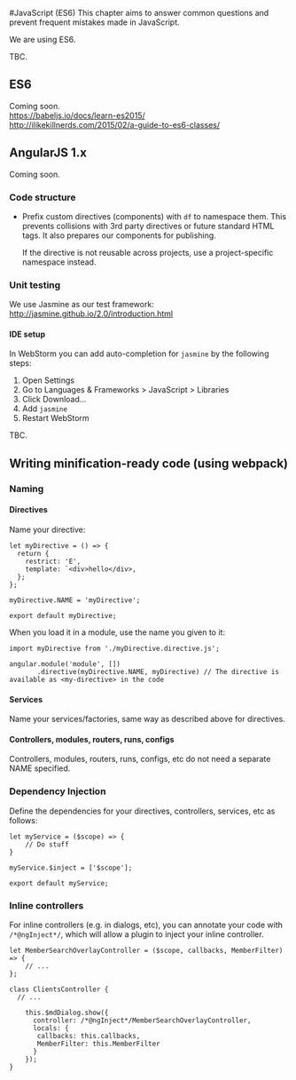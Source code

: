 #JavaScript (ES6)
This chapter aims to answer common questions and prevent frequent mistakes made in JavaScript.

We are using ES6.

TBC.

## ES6
Coming soon.  
https://babeljs.io/docs/learn-es2015/  
http://ilikekillnerds.com/2015/02/a-guide-to-es6-classes/  

## AngularJS 1.x
Coming soon.

### Code structure

* Prefix custom directives (components) with `df` to namespace them. This prevents collisions with 3rd party directives or future standard HTML tags. It also prepares our components for publishing.

  If the directive is not reusable across projects, use a project-specific namespace instead.

### Unit testing
We use Jasmine as our test framework: http://jasmine.github.io/2.0/introduction.html

#### IDE setup
In WebStorm you can add auto-completion for `jasmine` by the following steps:

1. Open Settings
2. Go to Languages & Frameworks > JavaScript > Libraries
3. Click Download...
4. Add `jasmine`
5. Restart WebStorm

TBC.


## Writing minification-ready code (using webpack)

### Naming

#### Directives
Name your directive:
```
let myDirective = () => {
  return {
    restrict: 'E',
    template: `<div>hello</div>,
  };
};

myDirective.NAME = 'myDirective';

export default myDirective;
```

When you load it in a module, use the name you given to it:
```
import myDirective from './myDirective.directive.js';

angular.module('module', [])
       .directive(myDirective.NAME, myDirective) // The directive is available as <my-directive> in the code
```

#### Services
Name your services/factories, same way as described above for directives.

#### Controllers, modules, routers, runs, configs
Controllers, modules, routers, runs, configs, etc do not need a separate NAME specified.

### Dependency Injection
Define the dependencies for your directives, controllers, services, etc as follows:
```
let myService = ($scope) => {
    // Do stuff
}

myService.$inject = ['$scope'];

export default myService;
```

### Inline controllers
For inline controllers (e.g. in dialogs, etc), you can annotate your code with `/*@ngInject*/`, which will allow a 
plugin to inject your inline controller.
```
let MemberSearchOverlayController = ($scope, callbacks, MemberFilter) => {
    // ...
};

class ClientsController {
  // ...

    this.$mdDialog.show({
      controller: /*@ngInject*/MemberSearchOverlayController,
      locals: {
       callbacks: this.callbacks,
       MemberFilter: this.MemberFilter
      }
    });
}
```